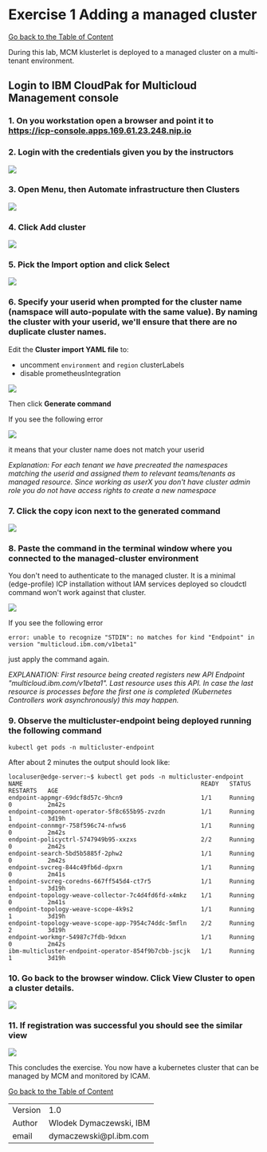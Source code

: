 # Exercise 1 Adding a managed cluster

[Go back to the Table of Content](../../README.md)

During this lab, MCM klusterlet is deployed to a managed cluster on a multi-tenant environment.

## Login to IBM CloudPak for Multicloud Management console

### 1. On you workstation open a browser and point it to https://icp-console.apps.169.61.23.248.nip.io

### 2. Login with the credentials given you by the instructors

![](images/2020-01-11-12-47-43.png)

### 3. Open **Menu**, then **Automate infrastructure** then **Clusters**

![](images/2020-01-11-13-07-46.png)

### 4. Click **Add cluster**

![](images/2020-01-11-13-11-46.png)

### 5. Pick the **Import** option and click **Select**

![](images/2020-01-11-13-20-07.png)

### 6. Specify your userid when prompted for the cluster name (namspace will auto-populate with the same value).  By naming the cluster with your userid, we'll ensure that there are no duplicate cluster names. 

Edit the **Cluster import YAML file** to: 
 - uncomment ```environment``` and ```region``` clusterLabels 
 - disable prometheusIntegration

![](images/2020-01-13-12-32-32.png)

   Then click **Generate command**

If you see the following error

![](images/2020-01-19-15-31-49.png)

it means that your cluster name does not match your userid

*Explanation: For each tenant we have precreated the namespaces matching the userid and assigned them to relevant teams/tenants as managed resource. Since working as userX you don't have cluster admin role you do not have access rights to create a new namespace*


### 7. Click the copy icon next to the generated command

![](images/2020-01-11-13-27-39.png)

### 8. Paste the command in the terminal window where you connected to the managed-cluster environment

You don't need to authenticate to the managed cluster. It is a minimal (edge-profile) ICP installation without IAM services deployed so cloudctl command won't work against that cluster.

![](images/2020-01-11-13-32-13.png)

If you see the following error
```
error: unable to recognize "STDIN": no matches for kind "Endpoint" in version "multicloud.ibm.com/v1beta1"
```
just apply the command again.

*EXPLANATION: First resource being created registers new API Endpoint "multicloud.ibm.com/v1beta1". Last resource uses this API. In case the last resource is processes before the first one is completed (Kubernetes Controllers work asynchronously) this may happen.* 

### 9. Observe the multicluster-endpoint being deployed running the following command
```
kubectl get pods -n multicluster-endpoint
```
After about 2 minutes the output should look like:
```
localuser@edge-server:~$ kubectl get pods -n multicluster-endpoint
NAME                                                  READY   STATUS              RESTARTS   AGE
endpoint-appmgr-69dcf8d57c-9hcn9                      1/1     Running             0          2m42s
endpoint-component-operator-5f8c655b95-zvzdn          1/1     Running             1          3d19h
endpoint-connmgr-758f596c74-nfws6                     1/1     Running             0          2m42s
endpoint-policyctrl-5747949b95-xxzxs                  2/2     Running             0          2m42s
endpoint-search-5bd5b5885f-2phw2                      1/1     Running             0          2m42s
endpoint-svcreg-844c49fb6d-dpxrn                      1/1     Running             0          2m41s
endpoint-svcreg-coredns-667ff545d4-ct7r5              1/1     Running             1          3d19h
endpoint-topology-weave-collector-7c4d4fd6fd-x4mkz    1/1     Running             0          2m41s
endpoint-topology-weave-scope-4k9s2                   1/1     Running             1          3d19h
endpoint-topology-weave-scope-app-7954c74ddc-5mfln    2/2     Running             2          3d19h
endpoint-workmgr-54987c7fdb-9dxxn                     1/1     Running             0          2m42s
ibm-multicluster-endpoint-operator-854f9b7cbb-jscjk   1/1     Running             1          3d19h
```

### 10.  Go back to the browser window. Click **View Cluster** to open a cluster details. 

![](images/2020-01-13-12-33-16.png)

### 11.  If registration was successful you should see the similar view
    
![](images/2020-01-11-15-43-48.png)

This concludes the exercise. You now have a kubernetes cluster that can be managed by MCM and monitored by ICAM.

[Go back to the Table of Content](../../README.md)

<table>
  <tr>
    <td>Version</td>
    <td>1.0</td>
  </tr>
  <tr>
    <td>Author</td>
    <td>Wlodek Dymaczewski, IBM</td>
  </tr>
  <tr>
    <td>email</td>
    <td>dymaczewski@pl.ibm.com</td>
  </tr>
</table>